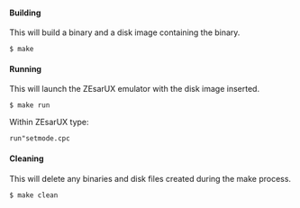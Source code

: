 #### Building

This will build a binary and a disk image containing the binary.

```
$ make
```

#### Running 

This will launch the ZEsarUX emulator with the disk image inserted.

```
$ make run
```

Within ZEsarUX type:

```
run"setmode.cpc
```

#### Cleaning

This will delete any binaries and disk files created during the make process.

```
$ make clean
```